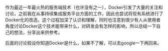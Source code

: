 作为最近一年最火热的服务端技术（也许没有之一），Docker引发了大量的关注和讨论，之前我在从事持续集成服务平台方面的工作，因此也尝试将现有系统进行了Docker化的改造。这个过程加深了认识和理解，同时也注意到很少有人从使用者角度讨论Docker这个技术能带来什么，对研发会有怎样的影响，所以总结一下自己的想法，分享出来供参考。

后面的讨论假设你知道Docker是什么，如果不了解，可以去google一下再回来。
